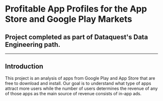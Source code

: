 # Profitable App Profiles for the App Store and Google Play Markets
## Project completed as part of Dataquest's Data Engineering path. 
---------------------------------
## Introduction

This project is an analysis of apps from Google Play and App Store that are free to download and install. Our goal is to understand what type of apps attract more users while the number of users determines the revenue of any of those apps as the main source of revenue consists of in-app ads.
